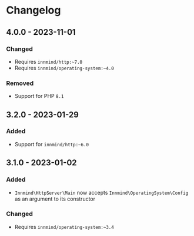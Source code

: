 # Changelog

## 4.0.0 - 2023-11-01

### Changed

- Requires `innmind/http:~7.0`
- Requires `innmind/operating-system:~4.0`

### Removed

- Support for PHP `8.1`

## 3.2.0 - 2023-01-29

### Added

- Support for `innmind/http:~6.0`

## 3.1.0 - 2023-01-02

### Added

- `Innmind\HttpServer\Main` now accepts `Innmind\OperatingSystem\Config` as an argument to its constructor

### Changed

- Requires `innmind/operating-system:~3.4`
